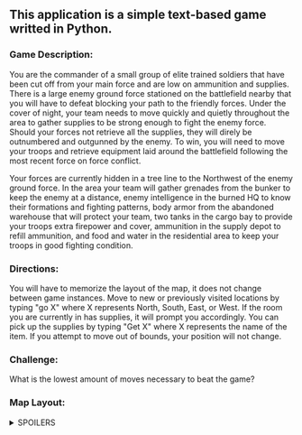 ## This application is a simple text-based game writted in Python.

### Game Description:
You are the commander of a small group of elite trained soldiers that have been cut off from your main force and are low on ammunition and supplies. There is a large enemy ground force stationed on the battlefield nearby that you will have to defeat blocking your path to the friendly forces. Under the cover of night, your team needs to move quickly and quietly throughout the area to gather supplies to be strong enough to fight the enemy force. Should your forces not retrieve all the supplies, they will direly be outnumbered and outgunned by the enemy. To win, you will need to move your troops and retrieve equipment laid around the battlefield following the most recent force on force conflict. 

Your forces are currently hidden in a tree line to the Northwest of the enemy ground force. In the area your team will gather grenades from the bunker to keep the enemy at a distance, enemy intelligence in the burned HQ to know their formations and fighting patterns, body armor from the abandoned warehouse that will protect your team, two tanks in the cargo bay to provide your troops extra firepower and cover, ammunition in the supply depot to refill ammunition, and food and water in the residential area to keep your troops in good fighting condition. 

### Directions:
You will have to memorize the layout of the map, it does not change between game instances. Move to new or previously visited locations by typing "go X" where X represents North, South, East, or West. If the room you are currently in has supplies, it will prompt you accordingly. You can pick up the supplies by typing "Get X" where X represents the name of the item. If you attempt to move out of bounds, your position will not change.

### Challenge:
What is the lowest amount of moves necessary to beat the game?



### Map Layout:
<details>
  <summary>SPOILERS</summary>

  ![Game_Map](https://github.com/CHenshaw010/Text-Based-Game/assets/103648617/574be0f8-9944-471e-937b-f11d0305f721)

</details>
